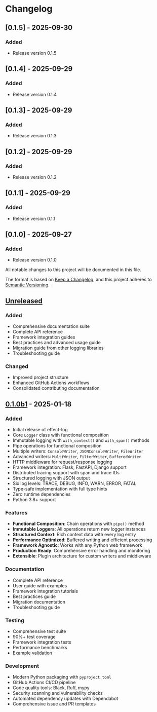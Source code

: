 # Changelog
## [0.1.5] - 2025-09-30

### Added
- Release version 0.1.5

## [0.1.4] - 2025-09-29

### Added
- Release version 0.1.4

## [0.1.3] - 2025-09-29

### Added
- Release version 0.1.3

## [0.1.2] - 2025-09-29

### Added
- Release version 0.1.2

## [0.1.1] - 2025-09-29

### Added
- Release version 0.1.1

## [0.1.0] - 2025-09-27

### Added
- Release version 0.1.0


All notable changes to this project will be documented in this file.

The format is based on [Keep a Changelog](https://keepachangelog.com/en/1.0.0/),
and this project adheres to [Semantic Versioning](https://semver.org/spec/v2.0.0.html).

## [Unreleased]

### Added
- Comprehensive documentation suite
- Complete API reference
- Framework integration guides
- Best practices and advanced usage guide
- Migration guide from other logging libraries
- Troubleshooting guide

### Changed
- Improved project structure
- Enhanced GitHub Actions workflows
- Consolidated contributing documentation

## [0.1.0b1] - 2025-01-18

### Added
- Initial release of effect-log
- Core `Logger` class with functional composition
- Immutable logging with `with_context()` and `with_span()` methods
- Pipe operations for functional composition
- Multiple writers: `ConsoleWriter`, `JSONConsoleWriter`, `FileWriter`
- Advanced writers: `MultiWriter`, `FilterWriter`, `BufferedWriter`
- HTTP middleware for request/response logging
- Framework integration: Flask, FastAPI, Django support
- Distributed tracing support with span and trace IDs
- Structured logging with JSON output
- Six log levels: TRACE, DEBUG, INFO, WARN, ERROR, FATAL
- Type-safe implementation with full type hints
- Zero runtime dependencies
- Python 3.8+ support

### Features
- **Functional Composition**: Chain operations with `pipe()` method
- **Immutable Loggers**: All operations return new logger instances
- **Structured Context**: Rich context data with every log entry
- **Performance Optimized**: Buffered writing and efficient processing
- **Framework Agnostic**: Works with any Python web framework
- **Production Ready**: Comprehensive error handling and monitoring
- **Extensible**: Plugin architecture for custom writers and middleware

### Documentation
- Complete API reference
- User guide with examples
- Framework integration tutorials
- Best practices guide
- Migration documentation
- Troubleshooting guide

### Testing
- Comprehensive test suite
- 90%+ test coverage
- Framework integration tests
- Performance benchmarks
- Example validation

### Development
- Modern Python packaging with `pyproject.toml`
- GitHub Actions CI/CD pipeline
- Code quality tools: Black, Ruff, mypy
- Security scanning and vulnerability checks
- Automated dependency updates with Dependabot
- Comprehensive issue and PR templates

[Unreleased]: https://github.com/effect-py/log/compare/v0.1.0b1...HEAD
[0.1.0b1]: https://github.com/effect-py/log/releases/tag/v0.1.0b1